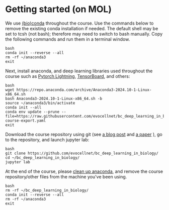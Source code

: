 # Getting started (on MOL)

We use
[(bio)conda](https://doi.org/10.1038/s41592-018-0046-7)
throughout the course.
Use the commands below to remove the existing conda installation if needed.
The default shell may be set to tcsh (not bash); therefore may need to switch to bash manually. 
Copy the following commands and run them in a terminal window. 
```
bash
conda init --reverse --all
rm -rf ~/anaconda3
exit
```

Next, install anaconda, and deep learning libraries used throughout the course such as
[Pytorch Lightning](https://lightning.ai/docs/pytorch/stable/),
[TensorBoard](https://www.tensorflow.org/tensorboard/get_started),
and others:
```
bash
wget https://repo.anaconda.com/archive/Anaconda3-2024.10-1-Linux-x86_64.sh
bash Anaconda3-2024.10-1-Linux-x86_64.sh -b
source ~/anaconda3/bin/activate
conda init --all
conda env update --prune --file=https://raw.githubusercontent.com/evocellnet/bc_deep_learning_in_biology/refs/heads/main/block-course-export.yaml 
exit
```

Download the course repository using git (see
[a blog post](https://medium.com/@protobioengineering/github-for-biologists-407fab350083)
and
[a paper](https://doi.org/10.1371/journal.pcbi.1004947)
), go to the repository, and launch jupyter lab:
```
bash
git clone https://github.com/evocellnet/bc_deep_learning_in_biology/
cd ~/bc_deep_learning_in_biology/
jupyter lab
```

At the end of the course, please
[clean up anaconda](https://docs.anaconda.com/free/anaconda/install/uninstall/),
and remove the course repository/other files from the machine you've been using.
```
bash
rm -rf ~/bc_deep_learning_in_biology/
conda init --reverse --all
rm -rf ~/anaconda3
exit
```
